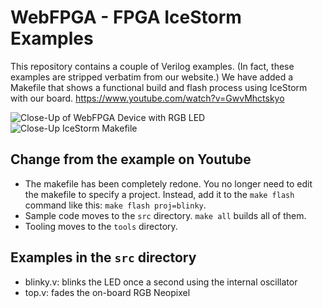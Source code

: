 WebFPGA - FPGA IceStorm Examples
================================

This repository contains a couple of Verilog examples. (In fact, these
examples are stripped verbatim from our website.) We have added
a Makefile that shows a functional build and flash process using IceStorm
with our board. https://www.youtube.com/watch?v=GwvMhctskyo

![Close-Up of WebFPGA Device with RGB LED](https://raw.githubusercontent.com/webfpga/webfpga_icestorm_examples/master/still.jpg)
![Close-Up IceStorm Makefile](https://raw.githubusercontent.com/webfpga/webfpga_icestorm_examples/master/icestorm-still.jpg)

## Change from the example on Youtube

* The makefile has been completely redone. You no longer need to edit the makefile to specify a project. Instead, add it to the `make flash` command like this: `make flash proj=blinky`.
* Sample code moves to the `src` directory. `make all` builds all of them.
* Tooling moves to the `tools` directory. 
## Examples in the `src` directory

* blinky.v: blinks the LED once a second using the internal oscillator
* top.v: fades the on-board RGB Neopixel

